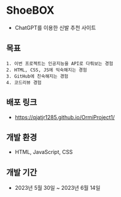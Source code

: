 # ShoeBOX
- ChatGPT를 이용한 신발 추천 사이트  

## 목표
    1. 이번 프로젝트는 인공지능을 API로 다뤄보는 경험
    2. HTML, CSS, JS에 익숙해지는 경험
    3. GitHub에 친숙해지는 경험
    4. 코드리뷰 경험

## 배포 링크
- https://qjatjr1285.github.io/OrmiProject1/

## 개발 환경
- HTML, JavaScript, CSS

## 개발 기간
- 2023년 5월 30일 ~ 2023년 6월 14일

<!-- ## 프로젝트 구조
```shell
|   index.html
|
\---src
    +---css
    |       footer.css
    |       header.css
    |       main.css
    |       result.css
    |
    +---pages
    |       footer.html
    |       header.html
    |
    +---js
    |       chat.js
    |       checkPriceColor.js
    |       loading.js
    |       tailwind.config.js
    |
    +---img
        |   LoadingImg.svg
        |   shoes.webp
        |
        \---shoe
``` -->
